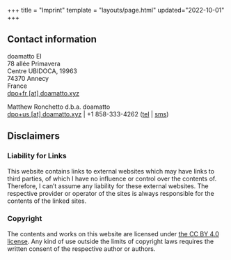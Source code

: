 +++
title = "Imprint"
template = "layouts/page.html"
updated="2022-10-01"
+++

## Contact information
doamatto EI<br/>
78 allée Primavera<br/>
Centre UBIDOCA, 19963<br/>
74370 Annecy<br/>
France<br/>
[dpo+fr \[at\] doamatto.xyz](mailto:dpo+fr@doamatto.xyz)

Matthew Ronchetto d.b.a. doamatto<br/>
[dpo+us \[at\] doamatto.xyz](mailto:dpo+us@doamatto.xyz) | +1 858-333-4262 ([tel](tel:+18583334262) | [sms](sms:+18583334262))

## Disclaimers
### Liability for Links
This website contains links to external websites which may have links to third parties, of which I have no influence or control over the contents of. Therefore, I can’t assume any liability for these external websites. The respective provider or operator of the sites is always responsible for the contents of the linked sites.

### Copyright
The contents and works on this website are licensed under [the CC BY 4.0 license](https://creativecommons.org/licenses/by/4.0/deed.fr). Any kind of use outside the limits of copyright laws requires the written consent of the respective author or authors.
